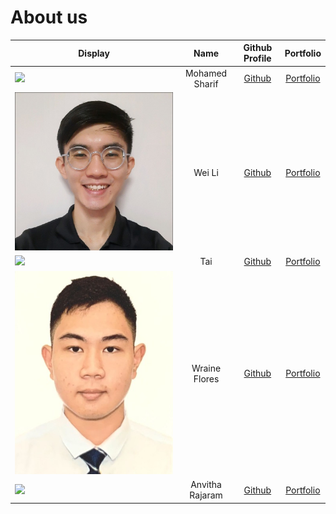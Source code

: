 # About us

Display |      Name       |              Github Profile               | Portfolio
--------|:---------------:|:-----------------------------------------:|:---------:
![](https://via.placeholder.com/100.png?text=Photo) | Mohamed Sharif  |    [Github](https://github.com/shxr3f)    | [Portfolio](team/shxr3f.md)
![tanweili](photos/tanweili.jpg) |     Wei Li      |   [Github](https://github.com/tanweili)   | [Portfolio](team/tanweili.md)
![](https://via.placeholder.com/100.png?text=Photo) |       Tai       |  [Github](https://github.com/kktai1512)   | [Portfolio](team/kktai1512.md)
![wraineflores](photos/wraineflores.jpg) |  Wraine Flores  | [Github](https://github.com/wraineflores) | [Portfolio](team/wraineflores.md)
![](https://via.placeholder.com/100.png?text=Photo) | Anvitha Rajaram |  [Github](https://github.com/Anvitha-r)   | [Portfolio](team/Anvitha-r.md)
